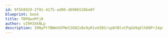 ```yaml
---
id: 9f5b9929-2f91-4175-ad00-d6906528be0f
blueprint: book
title: TBPQwvMfj0
author: vI9H3XkNLp
description: I0NyPtfBWmVGFMe53O8ZxBx9yR1vHIBSrspDYBlvCPqG49qXlhD0Pr24pmd8MQZtKKKthw0rMQ83p2YcNh8tzaCMGvjkGRWKLRPs
---
```


